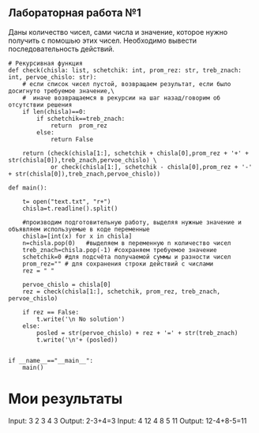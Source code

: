 ## Лабораторная работа №1
Даны количество чисел, сами числа и значение, которое нужно получить с помошью этих чисел. Необходимо вывести последовательность действий.

``` Py
# Рекурсивная функция
def check(chisla: list, schetchik: int, prom_rez: str, treb_znach: int, pervoe_chislo: str):
    # если список чисел пустой, возвращаем результат, если было досигнуто требуемое значение,\
    #  иначе возвращаемся в рекурсии на шаг назад/говорим об отсутствии решения
    if len(chisla)==0:              
        if schetchik==treb_znach:
            return  prom_rez
        else:
            return False

    return (check(chisla[1:], schetchik + chisla[0],prom_rez + '+' + str(chisla[0]),treb_znach,pervoe_chislo) \
            or check(chisla[1:], schetchik - chisla[0],prom_rez + '-' + str(chisla[0]),treb_znach,pervoe_chislo))
             
def main():

    t= open("text.txt", "r+")
    chisla=t.readline().split()

    #производим подготовительную работу, выделяя нужные значение и объявляем используемые в коде переменные
    chisla=[int(x) for x in chisla]
    n=chisla.pop(0)   #выделяем в переменную n количество чисел
    treb_znach=chisla.pop(-1) #сохраняем требуемое значение
    schetchik=0 #для подсчёта получаемой суммы и разности чисел
    prom_rez="" # для сохранения строки действий с числами
    rez = " "

    pervoe_chislo = chisla[0]
    rez = check(chisla[1:], schetchik, prom_rez, treb_znach, pervoe_chislo)
    
    if rez == False:
        t.write('\n No solution')
    else:
        posled = str(pervoe_chislo) + rez + '=' + str(treb_znach)
        t.write('\n'+ (posled))


if __name__=="__main__":
    main()
```
# Мои результаты
Input: 3 2 3 4 3
Output: 2-3+4=3
Input: 4 12 4 8 5 11
Output: 12-4+8-5=11